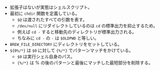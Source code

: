 * 拡張子はないが実態はシェルスクリプト。
* 最初に `chdir` 関数を定義している。
    * `$@` は渡されたすべての引数を表す。
    * `/dev/null` にリダイレクトしているのは `cd` の標準出力を抑止するため。
    * 例えば `cd -` すると移動先のディレクトリが標準出力される。
    * ちなみに `cd -` の `-` は `$OLDPWD` と等しい。
* `BREW_FILE_DIRECTORY` にディレクトリをセットしている。
* `${0%/*}` は `$0` に対して `{%/*}` でパターンマッチをかけている。
    *  `$0` は実行シェル自身のパス。
    *  `{%/*}` は % の後のパターンと最後にマッチした最短部分を削除する。